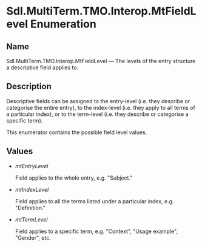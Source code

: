 # Sdl.MultiTerm.TMO.Interop.MtFieldLevel Enumeration

## Name

Sdl.MultiTerm.TMO.Interop.MtFieldLevel —          The levels of the entry structure a descriptive field applies to.

## Description

Descriptive fields can be assigned to the entry-level (i.e. they describe or categorise the entire entry), to the index-level (i.e. they apply to all terms of a particular index), or to the term-level (i.e. they describe or categorise a specific term).

This enumerator contains the possible field level values.

## Values

* *mtEntryLevel*

    Field applies to the whole entry, e.g. "Subject."
* *mtIndexLevel*

    Field applies to all the terms listed under a particular index, e.g. "Definition."
* *mtTermLevel*

    Field applies to a specific term, e.g. "Context", "Usage example", "Gender", etc.
